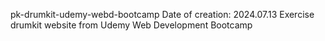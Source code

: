 pk-drumkit-udemy-webd-bootcamp
Date of creation: 2024.07.13
Exercise drumkit website from Udemy Web Development Bootcamp
